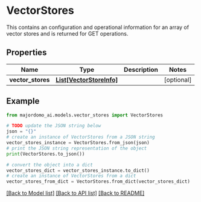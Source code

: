 # VectorStores

This contains an configuration and operational information for an array of vector stores and is returned for GET operations.

## Properties

Name | Type | Description | Notes
------------ | ------------- | ------------- | -------------
**vector_stores** | [**List[VectorStoreInfo]**](VectorStoreInfo.md) |  | [optional] 

## Example

```python
from majordomo_ai.models.vector_stores import VectorStores

# TODO update the JSON string below
json = "{}"
# create an instance of VectorStores from a JSON string
vector_stores_instance = VectorStores.from_json(json)
# print the JSON string representation of the object
print(VectorStores.to_json())

# convert the object into a dict
vector_stores_dict = vector_stores_instance.to_dict()
# create an instance of VectorStores from a dict
vector_stores_from_dict = VectorStores.from_dict(vector_stores_dict)
```
[[Back to Model list]](../README.md#documentation-for-models) [[Back to API list]](../README.md#documentation-for-api-endpoints) [[Back to README]](../README.md)


